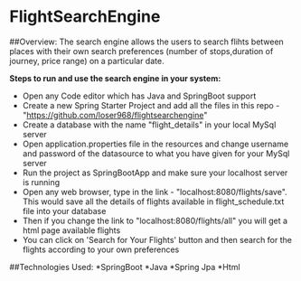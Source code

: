 # FlightSearchEngine

##Overview:
The search engine allows the users to search flihts between places with their own search preferences (number of stops,duration of journey, price range) on a particular date.

**Steps to run and use the search engine in your system:**
* Open any Code editor which has Java and SpringBoot support
* Create a new Spring Starter Project and add all the files in this repo - "https://github.com/loser968/flightsearchengine" 
* Create a database with the name "flight_details" in your local MySql server
* Open application.properties file in the resources and change username and password of the datasource to what you have given for your MySql server 
* Run the project as SpringBootApp and make sure your localhost server is running
* Open any web browser, type in the link - "localhost:8080/flights/save". This would save all the details of flights available in flight_schedule.txt file into your database 	
* Then if you change the link to "localhost:8080/flights/all" you will get a html page available flights
* You can click on 'Search for Your Flights' button and then search for the flights according to your own preferences
 
##Technologies Used:
*SpringBoot
*Java
*Spring Jpa
*Html
